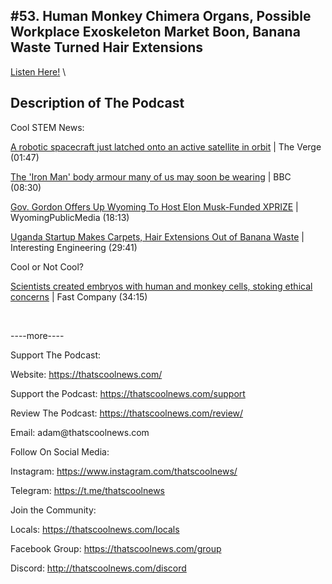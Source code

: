 #53. Human Monkey Chimera Organs, Possible Workplace Exoskeleton Market Boon, Banana Waste Turned Hair Extensions
---
[Listen Here!](https://thatscoolnews.podbean.com/e/53-human-monkey-chimera-organs-possible-workplace-exoskeleton-market-boon-banana-waste-turned-hair-extensions/) \
## Description of The Podcast
Cool STEM News:
<p><a href='https://www.theverge.com/2021/4/12/22380581/northrop-grumman-mev-2-satellite-servicing-intelsat-mrv-docked?utm_source=tldrnewsletter'>A robotic spacecraft just latched onto an active satellite in orbit</a> | The Verge (01:47)</p>

<p><a href='https://www.bbc.com/news/business-56660644'>The 'Iron Man' body armour many of us may soon be wearing</a> | BBC (08:30) </p>

<p><a href='https://www.wyomingpublicmedia.org/post/gov-gordon-offers-wyoming-host-elon-musk-funded-xprize'>Gov. Gordon Offers Up Wyoming To Host Elon Musk-Funded XPRIZE</a> | WyomingPublicMedia (18:13)</p>

<p><a href='https://interestingengineering.com/uganda-startup-makes-carpets-hair-extensions-out-of-banana-waste'>Uganda Startup Makes Carpets, Hair Extensions Out of Banana Waste</a> | Interesting Engineering (29:41)</p>

Cool or Not Cool?
<p><a href='https://www.fastcompany.com/90626256/human-and-monkey-embryos-ethical-concerns?partner=rss&utm_source=feedly&utm_medium=feed&utm_campaign=rss+fastcompany&utm_content=rss'>Scientists created embryos with human and monkey cells, stoking ethical concerns</a> | Fast Company (34:15)</p>

<p> </p>

<p>----more----</p>

Support The Podcast:
<p style="text-align:left;">Website: <a href='https://thatscoolnews.com/'>https://thatscoolnews.com/</a></p>

<p style="text-align:left;">Support the Podcast: <a href='https://thatscoolnews.com/support'>https://thatscoolnews.com/support</a></p>

<p style="text-align:left;">Review The Podcast: <a href='https://thatscoolnews.com/review/'>https://thatscoolnews.com/review/</a></p>

<p style="text-align:left;">Email: adam@thatscoolnews.com</p>

Follow On Social Media:
<p>Instagram: <a href='https://www.instagram.com/thatscoolnews/'>https://www.instagram.com/thatscoolnews/ </a></p>

<p>Telegram: <a href='https://t.me/thatscoolnews'>https://t.me/thatscoolnews</a> </p>

Join the Community:
<p style="text-align:left;">Locals: <a href='https://thatscoolnews.com/locals'>https://thatscoolnews.com/locals</a></p>

<p style="text-align:left;">Facebook Group: <a href='https://thatscoolnews.com/group'>https://thatscoolnews.com/group </a></p>

<p style="text-align:left;">Discord: <a href='http://thatscoolnews.com/discord'>http://thatscoolnews.com/discord</a></p>

<p> </p>
